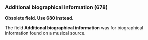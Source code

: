 ### Additional biographical information (678)  

**Obsolete field. Use 680 instead.**

The field **Additional biographical information** was for biographical information found on a musical source.
